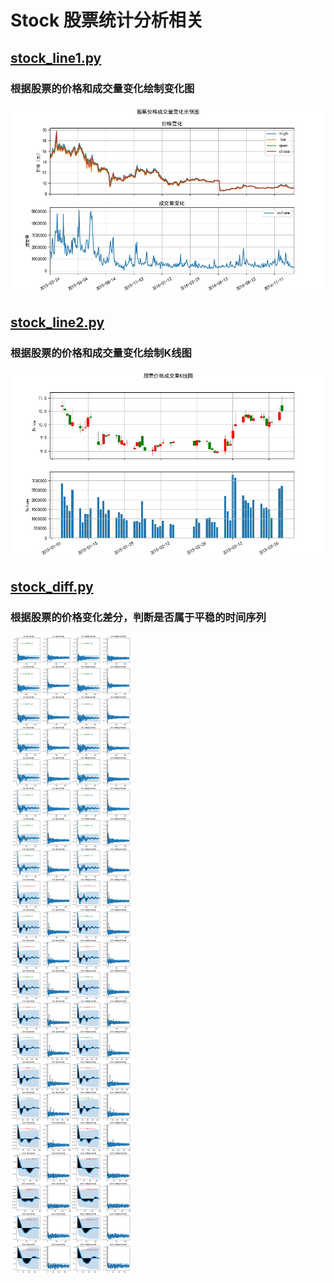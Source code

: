 # Stock 股票统计分析相关


## [stock_line1.py](stock_line1.py)
### 根据股票的价格和成交量变化绘制变化图
![Image text](images/stock_line1_result.jpg)

## [stock_line2.py](stock_line2.py)
### 根据股票的价格和成交量变化绘制K线图
![Image text](images/stock_line2_result.jpg)

## [stock_diff.py](stock_diff.py)
### 根据股票的价格变化差分，判断是否属于平稳的时间序列
![Image text](images/stock_diff_result.jpg)
